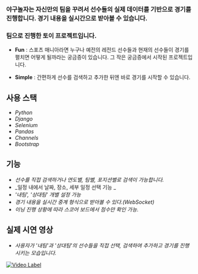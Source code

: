 
### 야구놀자는 자신만의 팀을 꾸려서 선수들의 실제 데이터를 기반으로 경기를 진행합니다. 경기 내용을 실시간으로 받아볼 수 있습니다.
### 팀으로 진행한 토이 프로젝트입니다.


- __Fun__ : 스포츠 매니아라면 누구나 예전의 레전드 선수들과 현재의 선수들이 경기를 펼치면 어떻게 될까라는 궁금증이 있습니다. 그 작은 궁금증에서 시작된 프로젝트입니다.

- __Simple__ : 간편하게 선수를 검색하고 추가한 뒤엔 바로 경기를 시작할 수 있습니다.


## 사용 스택
- _Python_
- _Django_
- _Selenium_
- _Pandas_
- _Channels_
- _Bootstrap_

## 기능
- _선수를 직접 검색하거나 연도별, 팀별, 포지션별로 검색이 가능합니다._
- _일정 내에서 날짜, 장소, 세부 일정 선택 기능 _
- _'내팀', '상대팀' 개별 설정 가능_
- _경기 내용을 실시간 중계 형식으로 받아볼 수 있다.(WebSocket)_
- _이닝 진행 상황에 따라 스코어 보드에서 점수만 확인 가능_.

## 실제 시연 영상
- _사용자가 '내팀'과 '상대팀'의 선수들을 직접 선택, 검색하여 추가하고 경기를 진행시키는 모습입니다._

[![Video Label](http://img.youtube.com/vi/TisPtFcgyIs/0.jpg)](https://youtu.be/TisPtFcgyIs?t=0s)


